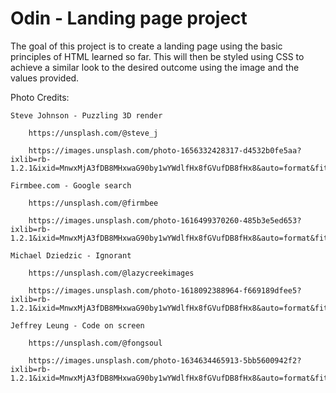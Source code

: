 # Odin - Landing page project

The goal of this project is to create a landing page using the basic principles of HTML learned so far. This will then be styled using CSS to achieve a similar look to the desired outcome using the image and the values provided.

Photo Credits:

    Steve Johnson - Puzzling 3D render

        https://unsplash.com/@steve_j

        https://images.unsplash.com/photo-1656332428317-d4532b0fe5aa?ixlib=rb-1.2.1&ixid=MnwxMjA3fDB8MHxwaG90by1wYWdlfHx8fGVufDB8fHx8&auto=format&fit=crop&w=1632&q=80

    Firmbee.com - Google search

        https://unsplash.com/@firmbee

        https://images.unsplash.com/photo-1616499370260-485b3e5ed653?ixlib=rb-1.2.1&ixid=MnwxMjA3fDB8MHxwaG90by1wYWdlfHx8fGVufDB8fHx8&auto=format&fit=crop&w=2070&q=80

    Michael Dziedzic - Ignorant

        https://unsplash.com/@lazycreekimages

        https://images.unsplash.com/photo-1618092388964-f669189dfee5?ixlib=rb-1.2.1&ixid=MnwxMjA3fDB8MHxwaG90by1wYWdlfHx8fGVufDB8fHx8&auto=format&fit=crop&w=1025&q=80

    Jeffrey Leung - Code on screen

        https://unsplash.com/@fongsoul

        https://images.unsplash.com/photo-1634634465913-5bb5600942f2?ixlib=rb-1.2.1&ixid=MnwxMjA3fDB8MHxwaG90by1wYWdlfHx8fGVufDB8fHx8&auto=format&fit=crop&w=1074&q=80
